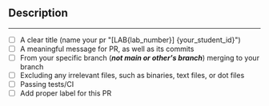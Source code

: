 ## Description

<!-- Please briefly describe your change here -->

---

<!-- Please make sure you're satisfy and fill the following checkboxes -->
<!-- A good PR should include the following parts: -->

- [ ] A clear title (name your pr "[LAB{lab_number}] {your_student_id}")
- [ ] A meaningful message for PR, as well as its commits
- [ ] From your specific branch (***not main or other's branch***) merging to your branch
- [ ] Excluding any irrelevant files, such as binaries, text files, or dot files
- [ ] Passing tests/CI
- [ ] Add proper label for this PR
